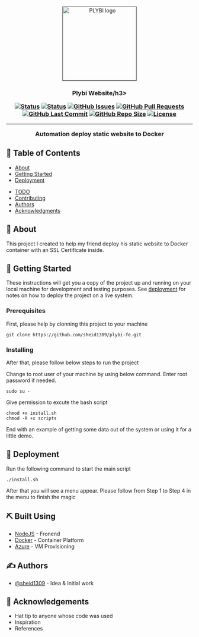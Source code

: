 <p align="center">
  <a href="" rel="noopener">
 <img width=200px height=200px src="https://i.imgur.com/VBInytZ.jpg" alt="PLYBI logo"></a>
</p>

<h3 align="center">Plybi Website/h3>

<div align="center">

[![Status](https://img.shields.io/website?url=https%3A%2F%2Fplybi.pierrecardinvn.com)](https://img.shields.io/website?url=https%3A%2F%2Fplybi.pierrecardinvn.com) 
[![Status](https://img.shields.io/badge/status-active-success.svg)]() 
[![GitHub Issues](https://img.shields.io/github/issues/sheid1309/plybi-fe)](https://github.com/sheid1309/plybi-fe/issues)
[![GitHub Pull Requests](https://img.shields.io/github/issues-pr/sheid1309/plybi-fe)](https://github.com/sheid1309/plybi-fe/pulls)
[![GitHub Last Commit](https://img.shields.io/github/last-commit/sheid1309/plybi-fe)](https://github.com/sheid1309/plybi-fe/commits)
[![GitHub Repo Size](https://img.shields.io/github/repo-size/sheid1309/plybi-fe)]()
[![License](https://img.shields.io/badge/license-MIT-blue.svg)](/LICENSE)
</div>

---

<p align="center"> Automation deploy static website to Docker
    <br> 
</p>

## 📝 Table of Contents
- [About](#about)
- [Getting Started](#getting_started)
- [Deployment](#deployment)
<!-- - [Usage](#usage)
- [Built Using](#built_using) -->
- [TODO](../TODO.md)
- [Contributing](../CONTRIBUTING.md)
- [Authors](#authors)
- [Acknowledgments](#acknowledgement)

## 🧐 About <a name = "about"></a>
This project I created to help my friend deploy his static website to Docker container with an SSL Certificate inside. 

## 🏁 Getting Started <a name = "getting_started"></a>
These instructions will get you a copy of the project up and running on your local machine for development and testing purposes. See [deployment](#deployment) for notes on how to deploy the project on a live system.

### Prerequisites
First, please help by clonning this project to your machine

```
git clone https://github.com/sheid1309/plybi-fe.git
```

### Installing
After that, please follow below steps to run the project

Change to root user of your machine by using below command. Enter root password if needed.

```
sudo su -
```

Give permission to excute the bash script

```
chmod +x install.sh
chmod -R +x scripts
```

End with an example of getting some data out of the system or using it for a little demo.

<!-- ## 🔧 Running the tests <a name = "tests"></a>
Explain how to run the automated tests for this system.

### Break down into end to end tests
Explain what these tests test and why

```
Give an example
```

### And coding style tests
Explain what these tests test and why

```
Give an example
``` -->

<!-- ## 🎈 Usage <a name="usage"></a>
Add notes about how to use the system. -->

## 🚀 Deployment <a name = "deployment"></a>
Run the following command to start the main script

```
./install.sh
```

After that you will see a menu appear. Please follow from Step 1 to Step 4 in the menu to finish the magic
## ⛏️ Built Using <a name = "built_using"></a>
- [NodeJS](https://nodejs.org/en/) - Fronend
- [Docker](https://www.docker.com/) - Container Platform
- [Azure](https://azure.microsoft.com/en-us/) - VM Provisioning

## ✍️ Authors <a name = "authors"></a>
- [@sheid1309](https://github.com/sheid1309) - Idea & Initial work

## 🎉 Acknowledgements <a name = "acknowledgement"></a>
- Hat tip to anyone whose code was used
- Inspiration
- References